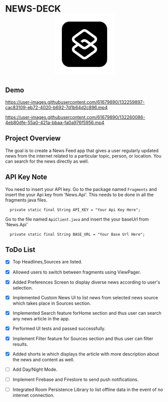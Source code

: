 # NEWS-DECK  <div style="text-align:center"><img src="https://github.com/Ankursehrawat15/News-Deck/blob/master/Documentation/icons8-shortcuts-192.png" /></div>

## Demo
https://user-images.githubusercontent.com/61679890/132259897-cac83109-eb72-4020-b692-7d1b64d2c896.mp4


















https://user-images.githubusercontent.com/61679890/132260086-4eb80dfe-55a0-421a-bbaa-fa0a976f5956.mp4







## Project Overview

The goal is to create a News Feed app that gives a user regularly updated news from the internet 
related to a particular topic, person, or location. You can search for the news directly as well.


## API Key Note
You need to insert your API key.
Go to the package named `Fragments` and insert the your Api key from 'News.Api'.
This needs to be done in all the fragments java files.

```
  private static final String API_KEY = "Your Api Key Here";
```

Go to the file named `ApiClient.java` and insert the your baseUrl from 'News.Api'
```
  private static final String BASE_URL = "Your Base Url Here";
```

## ToDo List

- [x] Top Headlines,Sources are listed.
- [x] Allowed users to switch between fragments using  ViewPager.
- [x] Added Preferences Screen to display diverse news according to user's selection.
- [x] Implemented Custom News UI to list news from selected news source which takes place in Sources section.
- [x] Implemented Search feature forHome section and thus user can search any news article in the app.
- [x] Performed UI tests and passed successfully.
- [x] Implement Filter feature for Sources section and thus user can filter results.
- [x] Added shorts ie which displays the article with more description about the news and content as well.
- [ ] Add Day/Night Mode.
- [ ] Implement Firebase and Firestore to send push notifications.
- [ ] Integrated Room Persistence Library to list offline data in the event of no internet connection.













